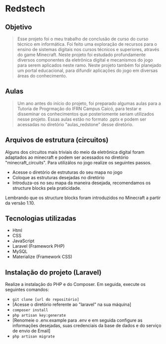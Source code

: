 # Redstech

## Objetivo
>Esse projeto foi o meu trabalho de conclusão de curso do curso técnico em informática.
Foi feito uma exploração de recursos para o ensino de sistemas digitais nos cursos técnicos e superiores, através do game Minecraft. Neste projeto foi estudado profundamente diversos componentes da eletrônica digital e mecanismos do jogo para serem aplicados neste ramo. Neste projeto também foi planejado um portal educacional, para difundir aplicações do jogo em diversas áreas do conhecimento.

## Aulas
>Um ano antes do início do projeto, foi preparado algumas aulas para a Tutoria de Progrmação do IFRN Campus Caicó, para testar e disseminar os conhecimentos que posteriomente seriam utilizados nesse projeto. Essas aulas estão no formato .pptx e podem ser acessadas no diretório "aulas_redstone" desse diretório.

## Arquivos de estrutura (circuitos)
Alguns dos circuitos mais triviais do meio da eletrônica digital foram adaptados ao minecraft e podem ser acessados no diretório "minecraft_circuits".
Para utilizálos no jogo realize os seguintes passos.
* Acesse o diretório de estruturas do seu mapa no jogo
* Coloque as estruturas desejadas no diretório
* Introduza-os no seu mapa da maneira desejada, recomendamos os structure blocks pela praticidade.

Lembrando que os structure blocks foram introduzidos no Minecraft a partir da versão 1.10.

## Tecnologias utilizadas
 * Html
 * CSS
 * JavaScript
 * Laravel (Framework PHP)
 * MySQL
 * Materialize (Framework CSS)

 ## Instalação do projeto (Laravel)
 Realize a instalação do PHP e do Composer. Em seguida, execute os seguintes comandos:
 * ``` git clone [url do repositório] ```
 * [Acesse o diretório referente ao "laravel" na sua máquina]
 * ``` composer install ```
 * ``` php artisan key:generate ```
 * [Renomeie o .env.example para .env e em seguida configure as informações desejadas, suas credenciais da base de dados e do serviço de envio de Email]
 * ``` php artisan migrate ```
